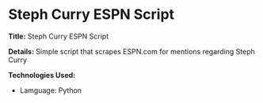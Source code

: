 # Steph Curry ESPN Script

**Title:** Steph Curry ESPN Script

**Details:** Simple script that scrapes ESPN.com for mentions regarding Steph Curry 

**Technologies Used:**

- Lamguage: Python 

